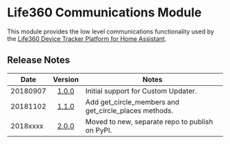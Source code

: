 # Life360 Communications Module
This module provides the low level communications functionality used by the [Life360 Device Tracker Platform for Home Assistant](https://github.com/pnbruckner/homeassistant-config/blob/master/docs/life360.md).
## Release Notes
Date | Version | Notes
-|:-:|-
20180907 | [1.0.0](https://github.com/pnbruckner/homeassistant-config/blob/d767bcce0fdff0c9298dc7a010d27af88817eac2/custom_components/life360.py) | Initial support for Custom Updater.
20181102 | [1.1.0](https://github.com/pnbruckner/homeassistant-config/blob/da9bdcf9923f8e93820f23a49289af35c6371a71/custom_components/life360.py) | Add get_circle_members and get_circle_places methods.
2018xxxx | [2.0.0]() | Moved to new, separate repo to publish on PyPI.
